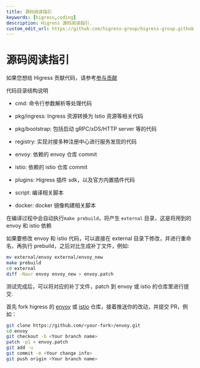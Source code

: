 ```yaml
---
title: 源码阅读指引
keywords: [higress,coding]
description: Higress 源码阅读指引.
custom_edit_url: https://github.com/higress-group/higress-group.github.io/blob/main/src/content/docs/latest/zh-cn/dev/code.md
---
```


# 源码阅读指引

如果您想给 Higress 贡献代码，请参考[参与贡献](../developers/guide_dev.md)

代码目录结构说明

- cmd: 命令行参数解析等处理代码

- pkg/ingress: Ingress 资源转换为 Istio 资源等相关代码

- pkg/bootstrap: 包括启动 gRPC/xDS/HTTP server 等的代码

- registry: 实现对接多种注册中心进行服务发现的代码

- envoy: 依赖的 envoy 仓库 commit

- istio: 依赖的 istio 仓库 commit

- plugins: Higress 插件 sdk，以及官方内置插件代码

- script: 编译相关脚本

- docker: docker 镜像构建相关脚本

在编译过程中会自动执行`make prebuild`，将产生 `external` 目录，这是将用到的 envoy 和 istio 依赖

如果要修改 envoy 和 istio 代码，可以直接在 external 目录下修改，并进行重命名，再执行 prebuild，之后对比生成补丁文件，例如:

```bash
mv external/envoy external/envoy_new
make prebuild
cd external
diff -Naur envoy envoy_new > envoy.patch
```

测试完成后，可以将对应的补丁文件，patch 到 envoy 或 istio 的仓库里进行提交.

首先 fork higress 的 [envoy](https://github.com/higress-group/envoy) 或 [istio](https://github.com/higress-group/istio) 仓库，接着推送你的改动，并提交 PR，例如：

```bash
git clone https://github.com/<your-fork>/envoy.git
cd envoy
git checkout -b <Your branch name>
patch -p1 < envoy.patch
git add -u
git commit -m <Your change info>
git push origin <Your branch name>
```
